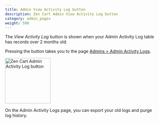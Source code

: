 ```yaml
---
title: Admin View Activity Log button
description: Zen Cart Admin View Activity Log button
category: admin_pages
weight: 500 
---
```


The *View Activity Log* button is shown when your Admin Activity Log table has records over 2 months old. 

Pressing the button takes you to the page [Admins > Admin Activity Logs](/user/admin_pages/admins/admin_activity_logs/). 

<img src="/images/admin_activity_log.png" alt="Zen Cart Admin Activity Log button" style="height: 150px !important;" />

On the Admin Activity Logs page, you can export your old logs and 
purge log history.  

